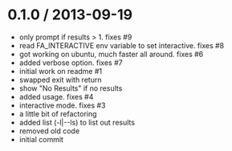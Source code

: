 
0.1.0 / 2013-09-19 
==================

  * only prompt if results > 1. fixes #9
  * read FA_INTERACTIVE env variable to set interactive. fixes #8
  * got working on ubuntu, much faster all around. fixes #6
  * added verbose option. fixes #7
  * initial work on readme #1
  * swapped exit with return
  * show "No Results" if no results
  * added usage. fixes #4
  * interactive mode. fixes #3
  * a little bit of refactoring
  * added list (-l|--ls) to list out results
  * removed old code
  * initial commit

